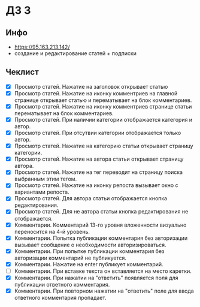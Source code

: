 # ДЗ 3 

## Инфо
- https://95.163.213.142/
- создание и редактирование статей + подписки

## Чеклист

- [x] Просмотр статей. Нажатие на заголовок открывает статью
- [x] Просмотр статей. Нажатие на иконку комментриев на главной странице открывает статью и перематывает на блок комментариев.
- [x] Просмотр статей. Нажатие на иконку комментриев странице статьи перематывает на блок комментариев.
- [x] Просмотр статей. При наличии категории отображается категория и автор.
- [x] Просмотр статей. При отсутвии категории отображается только автор.
- [x] Просмотр статей. Нажатие на категорию статьи открывает страницу категории.
- [x] Просмотр статей. Нажатие на автора статьи открывает страницу автора.
- [x] Просмотр статей. Нажатие на тег переводит на страницу поиска выбранным этим тегом.
- [x] Просмотр статей. Нажатие на иконку репоста вызывает окно с вариантами репоста.
- [x] Просмотр статей. Для автора статьи отображается кнопка редактирования.
- [x] Просмотр статей. Для не автора статьи кнопка редактирования не отображается.
- [x] Комментарии. Комментарий 13-го уровня вложенности визуально переносится на 4-й уровень.
- [x] Комментарии. Попытка публикации комментария без авторизации вызывает сообщение о необходимости авторизироваться.
- [x] Комментарии. При попытке публикации комментария без авторизации комментарий не публикуется.
- [x] Комментарии. Нажатие на enter публикует комментарий.
- [ ] Комментарии. При вставке текста он вставляется на место каретки.
- [x] Комментарии. При нажатии на "ответить" появляется поля для публикации ответного комментария.
- [x] Комментарии. При повторном нажатии на "ответить" поле для ввода ответного комментария пропадает.
